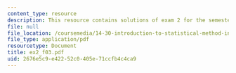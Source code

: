 ```yaml
---
content_type: resource
description: This resource contains solutions of exam 2 for the semester, fall 2003.
file: null
file_location: /coursemedia/14-30-introduction-to-statistical-method-in-economics-spring-2006/2676e5c9e42252c0405e71ccfb4c4ca9_ex2_f03.pdf
file_type: application/pdf
resourcetype: Document
title: ex2_f03.pdf
uid: 2676e5c9-e422-52c0-405e-71ccfb4c4ca9
---
```

